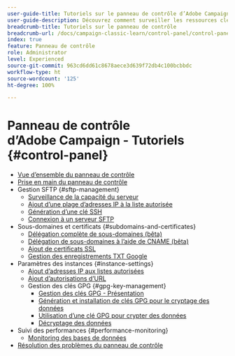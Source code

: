 ```yaml
---
user-guide-title: Tutoriels sur le panneau de contrôle d’Adobe Campaign
user-guide-description: Découvrez comment surveiller les ressources clés de vos instances Adobe Campaign et effectuer des tâches administratives dans le panneau de contrôle.
breadcrumb-title: Tutoriels sur le panneau de contrôle
breadcrumb-url: /docs/campaign-classic-learn/control-panel/control-panel-overview.html
index: true
feature: Panneau de contrôle
role: Administrator
level: Experienced
source-git-commit: 963cd6dd61c8678aece3d639f72db4c100bcbbdc
workflow-type: ht
source-wordcount: '125'
ht-degree: 100%

---
```



# Panneau de contrôle d’Adobe Campaign - Tutoriels {#control-panel}

+ [Vue d’ensemble du panneau de contrôle](/help/control-panel-tutorials/control-panel-overview.md)
+ [Prise en main du panneau de contrôle](/help/control-panel-tutorials/getting-started-with-the-control-panel.md)
+ Gestion SFTP {#sftp-management}
   + [Surveillance de la capacité du serveur](/help/control-panel-tutorials/sftp-management/monitoring-server-capacity.md)
   + [Ajout d’une plage d’adresses IP à la liste autorisée](/help/control-panel-tutorials/sftp-management/adding-ip-range-to-allow-list.md)
   + [Génération d’une clé SSH](/help/control-panel-tutorials/sftp-management/generate-ssh-key.md)
   + [Connexion à un serveur SFTP](/help/control-panel-tutorials/sftp-management/connect-to-sftp-server.md)
+ Sous-domaines et certificats {#subdomains-and-certificates}
   + [Délégation complète de sous-domaines (bêta)](/help/control-panel-tutorials/subdomains-and-certificates/subdomain-delegation.md)
   + [Délégation de sous-domaines à l’aide de CNAME (bêta)](/help/control-panel-tutorials/subdomains-and-certificates/delegating-subdomains-using-cname.md)
   + [Ajout de certificats SSL](/help/control-panel-tutorials/subdomains-and-certificates/adding-ssl-certificates.md)
   + [Gestion des enregistrements TXT Google](/help/control-panel-tutorials/subdomains-and-certificates/google-txt-record-management.md)
+ Paramètres des instances {#instance-settings}
   + [Ajout d’adresses IP aux listes autorisées](/help/control-panel-tutorials/instance-settings/ip-allow-listing.md)
   + [Ajout d’autorisations d’URL](/help/control-panel-tutorials/instance-settings/adding-url-permissions.md)
   + Gestion des clés GPG {#gpg-key-management}
      + [Gestion des clés GPG - Présentation](/help/control-panel-tutorials/instance-settings/gpg-key-management/gpg-key-management-overview.md)
      + [Génération et installation de clés GPG pour le cryptage des données](/help/control-panel-tutorials/instance-settings/gpg-key-management/generating-and-installing-gpg-keys-for-data-encryption.md)
      + [Utilisation d’une clé GPG pour crypter des données](/help/control-panel-tutorials/instance-settings/gpg-key-management/using-a-gpg-key-to-encrypt-data.md)
      + [Décryptage des données](/help/control-panel-tutorials/instance-settings/gpg-key-management/decrypting-data.md)
+ Suivi des performances {#performance-monitoring}
   + [Monitoring des bases de données](/help/control-panel-tutorials/performance-monitoring/monitoring-databases.md)
+ [Résolution des problèmes du panneau de contrôle](/help/control-panel-tutorials/trouble-shooting.md)
